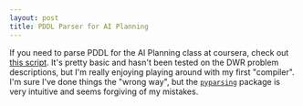 ```yaml
---
layout: post
title: PDDL Parser for AI Planning
---
```


If you need to parse PDDL for the AI Planning class at coursera, check out [this script](https://github.com/hobson/coursera/blob/master/aiplan/pddl.py). It's pretty basic and hasn't been tested on the DWR problem descriptions, but I'm really enjoying playing around with my first "compiler". I'm sure I've done things the "wrong way", but the [`pyparsing`](http://pyparsing.wikispaces.com/HowToUsePyparsing) package is very intuitive and seems forgiving of my mistakes.